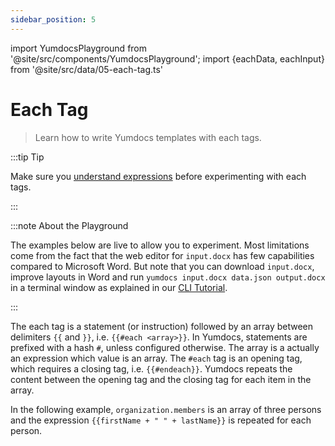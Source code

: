```yaml
---
sidebar_position: 5
---
```


import YumdocsPlayground from '@site/src/components/YumdocsPlayground';
import {eachData, eachInput} from '@site/src/data/05-each-tag.ts'

# Each Tag

> Learn how to write Yumdocs templates with each tags.

:::tip Tip

Make sure you [understand expressions](./01-expressions.md) before experimenting with each tags.

:::

:::note About the Playground

The examples below are live to allow you to experiment. Most limitations come from the fact that the web editor
for `input.docx` has few capabilities compared to Microsoft Word. But note that you can download `input.docx`,
improve layouts in Word and run `yumdocs input.docx data.json output.docx` in a terminal window as explained
in our [CLI Tutorial](../tutorials/04-cli-tutorial.md).

:::

The each tag is a statement (or instruction) followed by an array between delimiters `{{` and `}}`, i.e. `{{#each <array>}}`.
In Yumdocs, statements are prefixed with a hash `#`, unless configured otherwise.
The array is a actually an expression which value is an array.
The `#each` tag is an opening tag, which requires a closing tag, i.e. `{{#endeach}}`.
Yumdocs repeats the content between the opening tag and the closing tag for each item in the array.

In the following example, `organization.members` is an array of three persons and
the expression `{{firstName + " " + lastName}}` is repeated for each person.

<YumdocsPlayground data={eachData} input={eachInput}></YumdocsPlayground>
